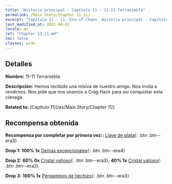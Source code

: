 ```yaml
---
title: "Historia principal - Capítulo 11 - 11-11 Terraniebla"
permalink: /Main Story/Chapter 11_11/
excerpt: "Capítulo 11 - 11. Era of Chaos  Historia principal - Capítulo 11_11. 11-11 Terraniebla"
last_modified_at: 2021-04-01
locale: es
ref: "Chapter 11_11.md"
toc: false
classes: wide
---
```


## Detalles

 **Nombre:** 11-11 Terraniebla

 **Descripción:** Hemos recibido una misiva de nuestro amigo. Nos invita a rendirnos. Nos pide que nos unamos a Crag Hack para así conquistar esta ciénaga.

 **Related to:** [Capítulo 11](/es/Main Story/Chapter 11/)

## Recompensa obtenida

 **Recompensa por completar por primera vez::** [Llave de plata](/es/Items/con_693/){: .btn .btn--era3}

 **Drop 1:** **100% 1x** [Gemas excepcionales](/es/Items/mat_37/){: .btn .btn--era4}

 **Drop 2:** **60% 0x** [Cristal valioso](/es/Items/mat_31/){: .btn .btn--era3}, **40% 1x** [Cristal valioso](/es/Items/mat_31/){: .btn .btn--era3}

 **Drop 3:** **100% 1x** [Pergaminos de hechizo](/es/Items/con_694/){: .btn .btn--era3}


